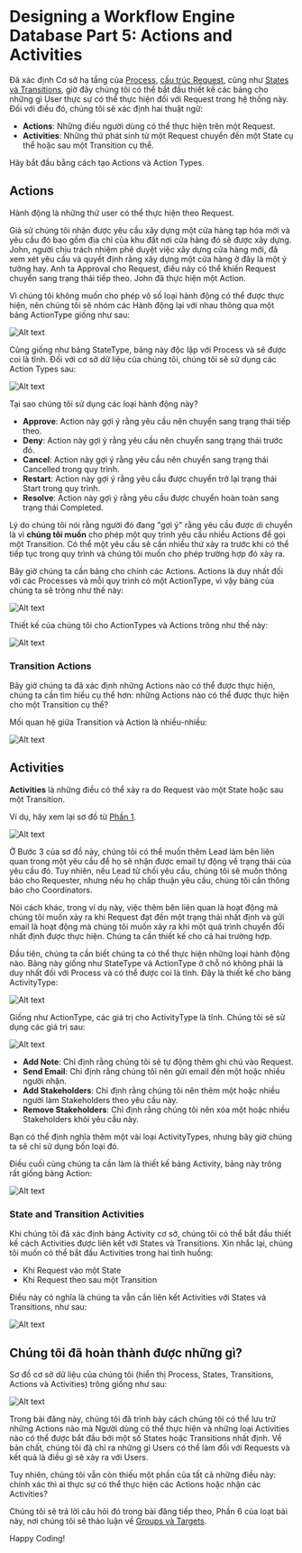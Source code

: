 # Designing a Workflow Engine Database Part 5: Actions and Activities

Đã xác định Cơ sở hạ tầng của [Process](./Part_2_The_Process_Table_And_Users.md), [cấu trúc Request](./Part_3_Request_Details_And_Data.md), cũng như [States và Transitions](./Part_4_States_And_Transitions.md), giờ đây chúng tôi có thể bắt đầu thiết kế các bảng cho những gì User thực sự có thể thực hiện đối với Request trong hệ thống này. Đối với điều đó, chúng tôi sẽ xác định hai thuật ngữ:

- **Actions**: Những điều người dùng có thể thực hiện trên một Request.
- **Activities**: Những thứ phát sinh từ một Request chuyển đến một State cụ thể hoặc sau một Transition cụ thể.

Hãy bắt đầu bằng cách tạo Actions và Action Types.

## Actions

Hành động là những thứ user có thể thực hiện theo Request.

Giả sử chúng tôi nhận được yêu cầu xây dựng một cửa hàng tạp hóa mới và yêu cầu đó bao gồm địa chỉ của khu đất nơi cửa hàng đó sẽ được xây dựng. John, người chịu trách nhiệm phê duyệt việc xây dựng cửa hàng mới, đã xem xét yêu cầu và quyết định rằng xây dựng một cửa hàng ở đây là một ý tưởng hay. Anh ta Approval cho Request, điều này có thể khiến Request chuyển sang trạng thái tiếp theo. John đã thực hiện một Action.

Vì chúng tôi không muốn cho phép vô số loại hành động có thể được thực hiện, nên chúng tôi sẽ nhóm các Hành động lại với nhau thông qua một bảng ActionType giống như sau:

![Alt text](./images/image-16.png)

Cũng giống như bảng StateType, bảng này độc lập với Process và sẽ được coi là tĩnh. Đối với cơ sở dữ liệu của chúng tôi, chúng tôi sẽ sử dụng các Action Types sau:

![Alt text](./images/image-17.png)

Tại sao chúng tôi sử dụng các loại hành động này?

- **Approve**: Action này gợi ý rằng yêu cầu nên chuyển sang trạng thái tiếp theo.
- **Deny**: Action này gợi ý rằng yêu cầu nên chuyển sang trạng thái trước đó.
- **Cancel**: Action này gợi ý rằng yêu cầu nên chuyển sang trạng thái Cancelled trong quy trình.
- **Restart**: Action này gợi ý rằng yêu cầu được chuyển trở lại trạng thái Start trong quy trình.
- **Resolve**: Action này gợi ý rằng yêu cầu được chuyển hoàn toàn sang trạng thái Completed.

Lý do chúng tôi nói rằng người đó đang "gợi ý" rằng yêu cầu được di chuyển là vì **chúng tôi muốn** cho phép một quy trình yêu cầu nhiều Actions để gọi một Transition. Có thể một yêu cầu sẽ cần nhiều thứ xảy ra trước khi có thể tiếp tục trong quy trình và chúng tôi muốn cho phép trường hợp đó xảy ra.

Bây giờ chúng ta cần bảng cho chính các Actions. Actions là duy nhất đối với các Processes và mỗi quy trình có một ActionType, vì vậy bảng của chúng ta sẽ trông như thế này:

![Alt text](./images/image-18.png)

Thiết kế của chúng tôi cho ActionTypes và Actions trông như thế này:

![Alt text](./images/image-19.png)

### Transition Actions

Bây giờ chúng ta đã xác định những Actions nào có thể được thực hiện, chúng ta cần tìm hiểu cụ thể hơn: những Actions nào có thể được thực hiện cho một Transition cụ thể?

Mối quan hệ giữa Transition và Action là nhiều-nhiều:

![Alt text](./images/image-20.png)

## Activities

**Activities** là những điều có thể xảy ra do Request vào một State hoặc sau một Transition.

Ví dụ, hãy xem lại sơ đồ từ [Phần 1](./Part_1_Designing_a_Workflow_Engine_Database.md).

![Alt text](./images/image-21.png)

Ở Bước 3 của sơ đồ này, chúng tôi có thể muốn thêm Lead làm bên liên quan trong một yêu cầu để họ sẽ nhận được email tự động về trạng thái của yêu cầu đó. Tuy nhiên, nếu Lead từ chối yêu cầu, chúng tôi sẽ muốn thông báo cho Requester, nhưng nếu họ chấp thuận yêu cầu, chúng tôi cần thông báo cho Coordinators.

Nói cách khác, trong ví dụ này, việc thêm bên liên quan là hoạt động mà chúng tôi muốn xảy ra khi Request đạt đến một trạng thái nhất định và gửi email là hoạt động mà chúng tôi muốn xảy ra khi một quá trình chuyển đổi nhất định được thực hiện. Chúng ta cần thiết kế cho cả hai trường hợp.

Đầu tiên, chúng ta cần biết chúng ta có thể thực hiện những loại hành động nào. Bảng này giống như StateType và ActionType ở chỗ nó không phải là duy nhất đối với Process và có thể được coi là tĩnh. Đây là thiết kế cho bảng ActivityType:

![Alt text](./images/image-22.png)

Giống như ActionType, các giá trị cho ActivityType là tĩnh. Chúng tôi sẽ sử dụng các giá trị sau:

![Alt text](./images/image-23.png)

- **Add Note**: Chỉ định rằng chúng tôi sẽ tự động thêm ghi chú vào Request.
- **Send Email**: Chỉ định rằng chúng tôi nên gửi email đến một hoặc nhiều người nhận.
- **Add Stakeholders**: Chỉ định rằng chúng tôi nên thêm một hoặc nhiều người làm Stakeholders theo yêu cầu này.
- **Remove Stakeholders**: Chỉ định rằng chúng tôi nên xóa một hoặc nhiều Stakeholders khỏi yêu cầu này.

Bạn có thể định nghĩa thêm một vài loại ActivityTypes, nhưng bây giờ chúng ta sẽ chỉ sử dụng bốn loại đó.

Điều cuối cùng chúng ta cần làm là thiết kế bảng Activity, bảng này trông rất giống bảng Action:

![Alt text](./images/image-24.png)

### State and Transition Activities

Khi chúng tôi đã xác định bảng Activity cơ sở, chúng tôi có thể bắt đầu thiết kế cách Activities được liên kết với States và Transitions. Xin nhắc lại, chúng tôi muốn có thể bắt đầu Activities trong hai tình huống:

- Khi Request vào một State
- Khi Request theo sau một Transition

Điều này có nghĩa là chúng ta vẫn cần liên kết Activities với States và Transitions, như sau:

![Alt text](./images/image-25.png)

## Chúng tôi đã hoàn thành được những gì?

Sơ đồ cơ sở dữ liệu của chúng tôi (hiển thị Process, States, Transitions, Actions và Activities) trông giống như sau:

![Alt text](./images/image-26.png)

Trong bài đăng này, chúng tôi đã trình bày cách chúng tôi có thể lưu trữ những Actions nào mà Người dùng có thể thực hiện và những loại Activities nào có thể được bắt đầu bởi một số States hoặc Transitions nhất định. Về bản chất, chúng tôi đã chỉ ra những gì Users có thể làm đối với Requests và kết quả là điều gì sẽ xảy ra với Users.

Tuy nhiên, chúng tôi vẫn còn thiếu một phần của tất cả những điều này: chính xác thì ai thực sự có thể thực hiện các Actions hoặc nhận các Activities?

Chúng tôi sẽ trả lời câu hỏi đó trong bài đăng tiếp theo, Phần 6 của loạt bài này, nơi chúng tôi sẽ thảo luận về [Groups và Targets](./Part_6_Groups_And_Targets.md).

Happy Coding!
